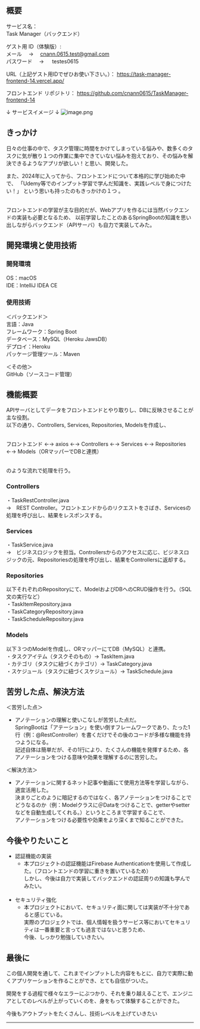 ## 概要
サービス名：<br>
Task Manager（バックエンド）

ゲスト用 ID（体験版）:<br>
メール　 → 　cnann.0615.test@gmail.com<br>
パスワード　 → 　 testes0615

URL（上記ゲスト用IDでぜひお使い下さい。）：
https://task-manager-frontend-14.vercel.app/

フロントエンド リポジトリ：
https://github.com/cnann0615/TaskManager-frontend-14

↓ サービスイメージ ↓
![image.png](https://qiita-image-store.s3.ap-northeast-1.amazonaws.com/0/3817219/17500287-b36a-8f29-99c8-cb93c7f143ba.png)
## きっかけ
日々の仕事の中で、タスク管理に時間をかけてしまっている悩みや、数多くのタスクに気が散り１つの作業に集中できていない悩みを抱えており、その悩みを解決できるようなアプリが欲しい！と思い、開発した。

また、2024年に入ってから、フロントエンドについて本格的に学び始めた中で、
「Udemy等でのインプット学習で学んだ知識を、実践レベルで身につけたい！」
という思いも持ったのもきっかけの１つ 。

<br>
フロントエンドの学習が主な目的だが、Webアプリを作るには当然バックエンドの実装も必要となるため、
以前学習したことのあるSpringBootの知識を思い出しながらバックエンド（APIサーバ）も自力で実装してみた。<br>


## 開発環境と使用技術

### 開発環境

OS：macOS<br>
IDE：IntelliJ IDEA CE

### 使用技術

＜バックエンド＞<br>
言語：Java<br>
フレームワーク：Spring Boot<br>
データベース：MySQL（Heroku JawsDB）<br>
デプロイ：Heroku<br>
パッケージ管理ツール：Maven<br>

＜その他＞<br>
GitHub（ソースコード管理）<br>


## 機能概要

APIサーバとしてデータをフロントエンドとやり取りし、DBに反映させることが主な役割。<br>
以下の通り、Controllers, Services, Repositories, Modelsを作成し、<br><br>

フロントエンド ←→ axios ←→ Controllers ←→ Services ←→ Repositories ←→ Models（ORマッパーでDBと連携）<br><br>

のような流れで処理を行う。<br>

### Controllers
・TaskRestController.java <br>
→　REST Controller。フロントエンドからのリクエストをさばき、Servicesの処理を呼び出し、結果をレスポンスする。<br>

### Services
・TaskService.java<br>
→　ビジネスロジックを担当。Controllersからのアクセスに応じ、ビジネスロジックの元、Repositoriesの処理を呼び出し、結果をControllersに返却する。<br>

### Repositories
以下それぞれのRepositoryにて、ModelおよびDBへのCRUD操作を行う。（SQL文の実行など）<br>
・TaskItemRepository.java<br>
・TaskCategoryRepository.java<br>
・TaskScheduleRepository.java<br>

### Models
以下３つのModelを作成し、ORマッパーにてDB（MySQL）と連携。<br>
・タスクアイテム（タスクそのもの）→ TaskItem.java<br>
・カテゴリ（タスクに紐づくカテゴリ）→ TaskCategory.java<br>
・スケジュール（タスクに紐づくスケジュール）→ TaskSchedule.java<br>


## 苦労した点、解決方法

＜苦労した点＞<br>
- アノテーションの理解と使いこなしが苦労した点だ。<br>
SpringBootは「アテーション」を使い倒すフレームワークであり、たった1行（例：@RestController）を書くだけでその後のコードが多様な機能を持つようになる。<br>
記述自体は簡単だが、その1行により、たくさんの機能を発揮するため、各アノテーションをつける意味や効果を理解するのに苦労した。<br>

＜解決方法＞<br>
- アノテーションに関するネット記事や動画にて使用方法等を学習しながら、適宜活用した。<br>
決まりごとのように暗記するのではなく、各アノテーションをつけることでどうなるのか（例：Modelクラスに＠Dataをつけることで、getterやsetterなどを自動生成してくれる。）というところまで学習することで、<br>
アノテーションをつける必要性や効果をより深くまで知ることができた。

## 今後やりたいこと

- 認証機能の実装
  - 本プロジェクトの認証機能はFirebase Authenticationを使用して作成した。（フロントエンドの学習に重きを置いているため）<br>
  しかし、今後は自力で実装してバックエンドの認証周りの知識も学んでみたい。
  <br>
- セキュリティ強化
  - 本プロジェクトにおいて、セキュリティ面に関しては実装が不十分であると感じている。<br>
  実際のプロジェクトでは、個人情報を扱うサービス等においてセキュリティは一番重要と言っても過言ではないと思うため、<br>
  今後、しっかり勉強していきたい。


## 最後に

この個人開発を通して、これまでインプットした内容をもとに、自力で実際に動くアプリケーションを作ることができ、とても自信がついた。<br>

開発をする過程で様々なエラーにぶつかり、それを乗り越えることで、エンジニアとしてのレベルが上がっていくのを、身をもって体験することができた。<br>

今後もアウトプットをたくさんし、技術レベルを上げていきたい<br>

****
